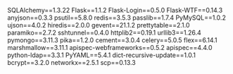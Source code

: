 SQLAlchemy==1.3.22
Flask==1.1.2
Flask-Login==0.5.0
Flask-WTF==0.14.3
anyjson==0.3.3
psutil==5.8.0
redis==3.5.3
passlib==1.7.4
PyMySQL==1.0.2
ujson==4.0.2
hiredis==2.0.0
gevent==21.1.2
prettytable==2.1.0
paramiko==2.7.2
sshtunnel==0.4.0
httplib2==0.19.1
urllib3==1.26.4
pymongo==3.11.3
pika==1.2.0
cement==3.0.4
celery==5.0.5
flex==6.14.1
marshmallow==3.11.1
apispec-webframeworks==0.5.2
apispec==4.4.0
python-ldap==3.3.1
PyYAML==5.4.1
dict-recursive-update==1.0.1
bcrypt==3.2.0
networkx==2.5.1
scp==0.13.3
